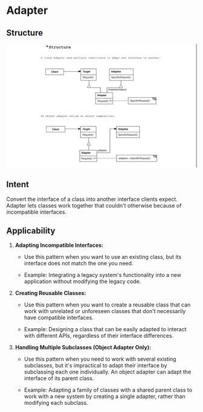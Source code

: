 # Adapter

## Structure

![Adapter](./imgs/adapter.png)

## Intent

Convert the interface of a class into another interface clients expect. Adapter
lets classes work together that couldn't otherwise because of incompatible
interfaces.

## Applicability

1. **Adapting Incompatible Interfaces:**

    - Use this pattern when you want to use an existing class, but its interface does not match the one you need.
    
    - Example: Integrating a legacy system's functionality into a new application without modifying the legacy code.

2. **Creating Reusable Classes:**

    - Use this pattern when you want to create a reusable class that can work with unrelated or unforeseen classes that don't necessarily have compatible interfaces.
    
    - Example: Designing a class that can be easily adapted to interact with different APIs, regardless of their interface differences.

3. **Handling Multiple Subclasses (Object Adapter Only):**

    - Use this pattern when you need to work with several existing subclasses, but it's impractical to adapt their interface by subclassing each one individually. An object adapter can adapt the interface of its parent class.
    
    - Example: Adapting a family of classes with a shared parent class to work with a new system by creating a single adapter, rather than modifying each subclass.
